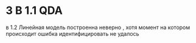 # 3 В 1.1 QDA
в 1.2 Линейная
модель построенна неверно , хотя момент на котором происходит ошибка идентифицировать не удалось
